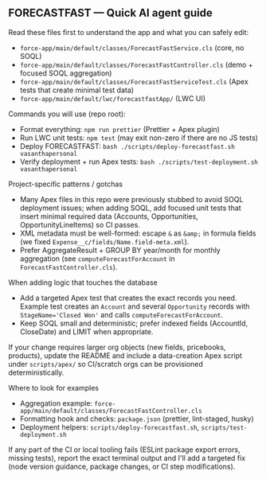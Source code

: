 ## FORECASTFAST — Quick AI agent guide

Read these files first to understand the app and what you can safely edit:
- `force-app/main/default/classes/ForecastFastService.cls` (core, no SOQL)
- `force-app/main/default/classes/ForecastFastController.cls` (demo + focused SOQL aggregation)
- `force-app/main/default/classes/ForecastFastServiceTest.cls` (Apex tests that create minimal test data)
- `force-app/main/default/lwc/forecastfastApp/` (LWC UI)

Commands you will use (repo root):
- Format everything: `npm run prettier` (Prettier + Apex plugin)
- Run LWC unit tests: `npm test` (may exit non-zero if there are no JS tests)
- Deploy FORECASTFAST: `bash ./scripts/deploy-forecastfast.sh vasanthapersonal`
- Verify deployment + run Apex tests: `bash ./scripts/test-deployment.sh vasanthapersonal`

Project-specific patterns / gotchas
- Many Apex files in this repo were previously stubbed to avoid SOQL deployment issues; when adding SOQL, add focused unit tests that insert minimal required data (Accounts, Opportunities, OpportunityLineItems) so CI passes.
- XML metadata must be well-formed: escape `&` as `&amp;` in formula fields (we fixed `Expense__c/fields/Name.field-meta.xml`).
- Prefer AggregateResult + GROUP BY year/month for monthly aggregation (see `computeForecastForAccount` in `ForecastFastController.cls`).

When adding logic that touches the database
- Add a targeted Apex test that creates the exact records you need. Example test creates an `Account` and several `Opportunity` records with `StageName='Closed Won'` and calls `computeForecastForAccount`.
- Keep SOQL small and deterministic; prefer indexed fields (AccountId, CloseDate) and LIMIT when appropriate.

If your change requires larger org objects (new fields, pricebooks, products), update the README and include a data-creation Apex script under `scripts/apex/` so CI/scratch orgs can be provisioned deterministically.

Where to look for examples
- Aggregation example: `force-app/main/default/classes/ForecastFastController.cls`
- Formatting hook and checks: `package.json` (prettier, lint-staged, husky)
- Deployment helpers: `scripts/deploy-forecastfast.sh`, `scripts/test-deployment.sh`

If any part of the CI or local tooling fails (ESLint package export errors, missing tests), report the exact terminal output and I'll add a targeted fix (node version guidance, package changes, or CI step modifications).
